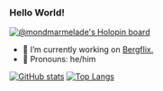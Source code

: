 ### Hello World! 
[![@mondmarmelade's Holopin board](https://holopin.io/api/user/board?user=mondmarmelade)](https://holopin.io/@mondmarmelade)

- 🔭 I’m currently working on [Bergflix.](https://github.com/bergflix-remake)
- 👨 Pronouns: he/him

[![GitHub stats](https://github-readme-stats.vercel.app/api?username=mondmarmelade&theme=dark)](https://github.com/anuraghazra/github-readme-stats)
[![Top Langs](https://github-readme-stats.vercel.app/api/top-langs/?username=mondmarmelade&layout=compact&theme=dark)](https://github.com/anuraghazra/github-readme-stats)
